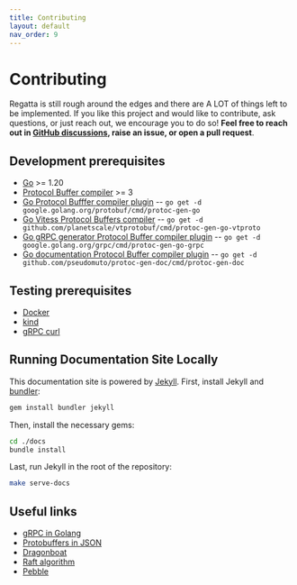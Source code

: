 ```yaml
---
title: Contributing
layout: default
nav_order: 9
---
```


# Contributing

Regatta is still rough around the edges and there are A LOT of things left to be implemented.
If you like this project and would like to contribute, ask questions, or just reach out, we encourage you to do so!
**Feel free to reach out in [GitHub discussions](https://github.com/jamf/regatta/discussions),
raise an issue, or open a pull request**.

## Development prerequisites

* [Go](https://golang.org/) >= 1.20
* [Protocol Buffer compiler](https://grpc.io/docs/protoc-installation/) >= 3
* [Go Protocol Bufffer compiler plugin](https://pkg.go.dev/github.com/golang/protobuf/protoc-gen-go)
  -- `go get -d google.golang.org/protobuf/cmd/protoc-gen-go`
* [Go Vitess Protocol Buffers compiler](https://github.com/planetscale/vtprotobuf/)
  -- `go get -d github.com/planetscale/vtprotobuf/cmd/protoc-gen-go-vtproto`
* [Go gRPC generator Protocol Buffer compiler plugin](https://pkg.go.dev/google.golang.org/grpc/cmd/protoc-gen-go-grpc)
  -- `go get -d google.golang.org/grpc/cmd/protoc-gen-go-grpc`
* [Go documentation Protocol Buffer compiler plugin](https://github.com/pseudomuto/protoc-gen-doc)
  -- `go get -d github.com/pseudomuto/protoc-gen-doc/cmd/protoc-gen-doc`

## Testing prerequisites

* [Docker](https://www.docker.com)
* [kind](https://kind.sigs.k8s.io/)
* [gRPC curl](https://github.com/fullstorydev/grpcurl)

## Running Documentation Site Locally

This documentation site is powered by [Jekyll](https://jekyllrb.com).
First, install Jekyll and [bundler](https://bundler.io):

```bash
gem install bundler jekyll
```

Then, install the necessary gems:

```bash
cd ./docs
bundle install
```

Last, run Jekyll in the root of the repository:

```bash
make serve-docs
```

## Useful links

* [gRPC in Golang](https://grpc.io/docs/languages/go/)
* [Protobuffers in JSON](https://developers.google.com/protocol-buffers/docs/proto3#json)
* [Dragonboat](https://github.com/lni/dragonboat)
* [Raft algorithm](https://raft.github.io)
* [Pebble](https://github.com/cockroachdb/pebble)

